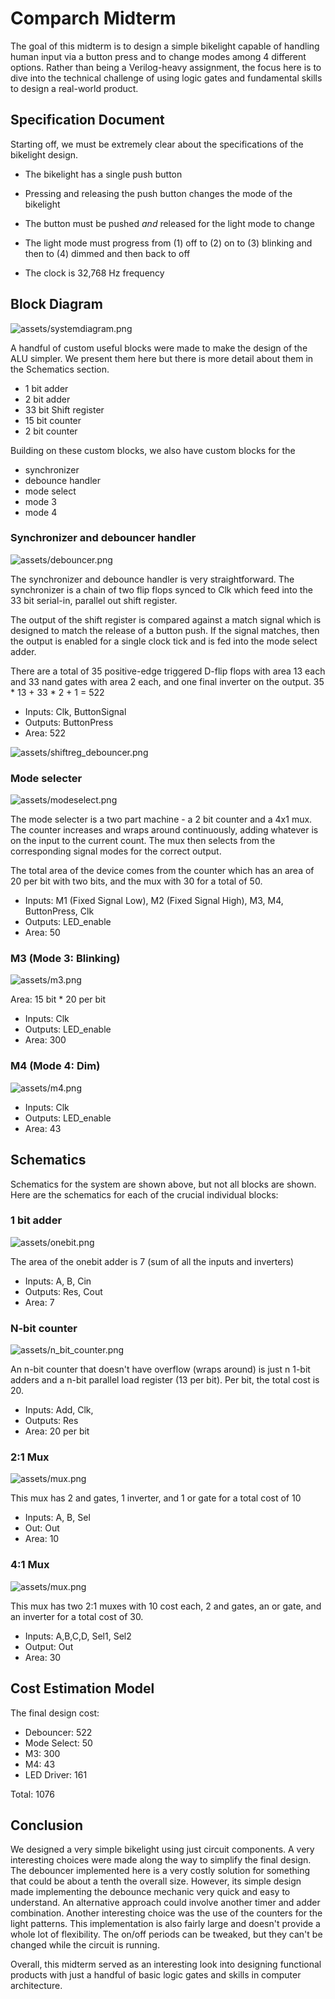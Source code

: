 # Comparch Midterm

The goal of this midterm is to design a simple bikelight capable of handling human input via a button press and to change modes among 4 different options. Rather than being a Verilog-heavy assignment, the focus here is to dive into the technical challenge of using logic gates and fundamental skills to design a real-world product. 

## Specification Document

Starting off, we must be extremely clear about the specifications of the bikelight design.

- The bikelight has a single push button
- Pressing and releasing the push button changes the mode of the bikelight
- The button must be pushed *and* released for the light mode to change
- The light mode must progress from (1) off to (2) on to (3) blinking and then to (4) dimmed and then back to off

- The clock is 32,768 Hz frequency

## Block Diagram

![assets/systemdiagram.png](assets/systemdiagram.png)

A handful of custom useful blocks were made to make the design of the ALU simpler. We present them here but there is more detail about them in the Schematics section.

- 1 bit adder
- 2 bit adder
- 33 bit Shift register
- 15 bit counter
- 2 bit counter

Building on these custom blocks, we also have custom blocks for the
- synchronizer
- debounce handler
- mode select
- mode 3
- mode 4

### Synchronizer and debouncer handler

![assets/debouncer.png](assets/debouncer.png)

The synchronizer and debounce handler is very straightforward. The synchronizer is a chain of two flip flops synced to Clk which feed into the 33 bit serial-in, parallel out shift register. 

The output of the shift register is compared against a match signal which is designed to match the release of a button push. If the signal matches, then the output is enabled for a single clock tick and is fed into the mode select adder.

There are a total of 35 positive-edge triggered D-flip flops with area 13 each and 33 nand gates with area 2 each, and one final inverter on the output. 35 * 13 + 33 * 2 + 1 = 522

- Inputs: Clk, ButtonSignal
- Outputs: ButtonPress
- Area: 522

![assets/shiftreg_debouncer.png](assets/shiftreg_debouncer.png)

### Mode selecter

![assets/modeselect.png](assets/modeselect.png)

The mode selecter is a two part machine - a 2 bit counter and a 4x1 mux. The counter increases and wraps around continuously, adding whatever is on the input to the current count. The mux then selects from the corresponding signal modes for the correct output.

The total area of the device comes from the counter which has an area of 20 per bit with two bits, and the mux with 30  for a total of 50.


- Inputs: M1 (Fixed Signal Low), M2 (Fixed Signal High), M3, M4, ButtonPress, Clk
- Outputs: LED_enable 
- Area: 50

### M3 (Mode 3: Blinking)
![assets/m3.png](assets/m3.png)

Area: 15 bit * 20 per bit

- Inputs: Clk
- Outputs: LED_enable 
- Area: 300

### M4 (Mode 4: Dim)
![assets/m4.png](assets/m4.png)

- Inputs: Clk
- Outputs: LED_enable 
- Area: 43

## Schematics
Schematics for the system are shown above, but not all blocks are shown. Here are the schematics for each of the crucial individual blocks:

### 1 bit adder

![assets/onebit.png](assets/onebit.png)

The area of the onebit adder is 7 (sum of all the inputs and inverters)

- Inputs: A, B, Cin
- Outputs: Res, Cout
- Area: 7

### N-bit counter

![assets/n_bit_counter.png](assets/n_bit_counter.png)

An n-bit counter that doesn't have overflow (wraps around) is just n 1-bit adders and a n-bit parallel load register (13 per bit). Per bit, the total cost is 20.

- Inputs: Add, Clk,
- Outputs: Res
- Area: 20 per bit

### 2:1 Mux

![assets/mux.png](assets/mux.png)

This mux has 2 and gates, 1 inverter, and 1 or gate for a total cost of 10

- Inputs: A, B, Sel
- Out: Out
- Area: 10

### 4:1 Mux

![assets/mux.png](assets/mux.png)

This mux has two 2:1 muxes with 10 cost each, 2 and gates, an or gate, and an inverter for a total cost of 30.

- Inputs: A,B,C,D, Sel1, Sel2
- Output: Out
- Area: 30


## Cost Estimation Model

The final design cost:
- Debouncer: 522
- Mode Select: 50
- M3: 300
- M4: 43
- LED Driver: 161

Total: 1076

## Conclusion

We designed a very simple bikelight using just circuit components. A very interesting choices were made along the way to simplify the final design. The debouncer implemented here is a very costly solution for something that could be about a tenth the overall size. However, its simple design made implementing the debounce mechanic very quick and easy to understand. An alternative approach could involve another timer and adder combination. Another interesting choice was the use of the counters for the light patterns. This implementation is also fairly large and doesn't provide a whole lot of flexibility. The on/off periods can be tweaked, but they can't be changed while the circuit is running.

Overall, this midterm served as an interesting look into designing functional products with just a handful of basic logic gates and skills in computer architecture.